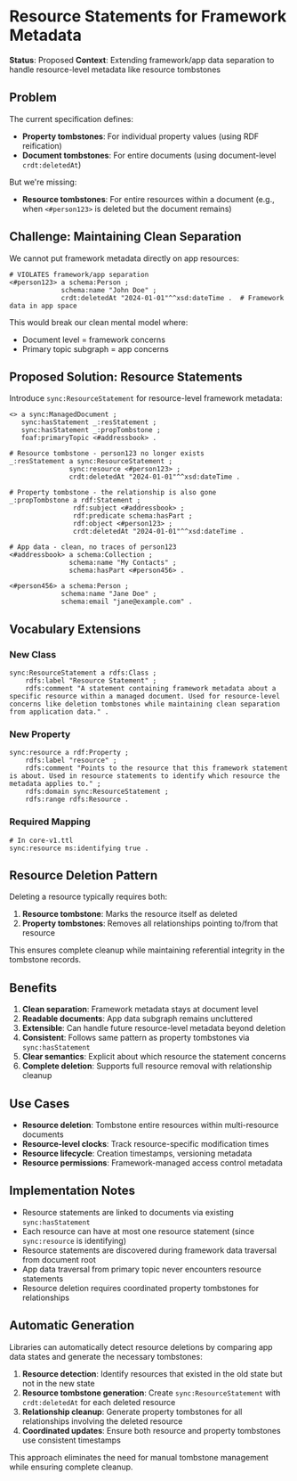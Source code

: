 # Resource Statements for Framework Metadata

**Status**: Proposed
**Context**: Extending framework/app data separation to handle resource-level metadata like resource tombstones

## Problem

The current specification defines:
- **Property tombstones**: For individual property values (using RDF reification)
- **Document tombstones**: For entire documents (using document-level `crdt:deletedAt`)

But we're missing:
- **Resource tombstones**: For entire resources within a document (e.g., when `<#person123>` is deleted but the document remains)

## Challenge: Maintaining Clean Separation

We cannot put framework metadata directly on app resources:

```turtle
# VIOLATES framework/app separation
<#person123> a schema:Person ;
             schema:name "John Doe" ;
             crdt:deletedAt "2024-01-01"^^xsd:dateTime .  # Framework data in app space
```

This would break our clean mental model where:
- Document level = framework concerns
- Primary topic subgraph = app concerns

## Proposed Solution: Resource Statements

Introduce `sync:ResourceStatement` for resource-level framework metadata:

```turtle
<> a sync:ManagedDocument ;
   sync:hasStatement _:resStatement ;
   sync:hasStatement _:propTombstone ;
   foaf:primaryTopic <#addressbook> .

# Resource tombstone - person123 no longer exists
_:resStatement a sync:ResourceStatement ;
               sync:resource <#person123> ;
               crdt:deletedAt "2024-01-01"^^xsd:dateTime .

# Property tombstone - the relationship is also gone
_:propTombstone a rdf:Statement ;
                rdf:subject <#addressbook> ;
                rdf:predicate schema:hasPart ;
                rdf:object <#person123> ;
                crdt:deletedAt "2024-01-01"^^xsd:dateTime .

# App data - clean, no traces of person123
<#addressbook> a schema:Collection ;
               schema:name "My Contacts" ;
               schema:hasPart <#person456> .

<#person456> a schema:Person ;
             schema:name "Jane Doe" ;
             schema:email "jane@example.com" .
```

## Vocabulary Extensions

### New Class
```turtle
sync:ResourceStatement a rdfs:Class ;
    rdfs:label "Resource Statement" ;
    rdfs:comment "A statement containing framework metadata about a specific resource within a managed document. Used for resource-level concerns like deletion tombstones while maintaining clean separation from application data." .
```

### New Property
```turtle
sync:resource a rdf:Property ;
    rdfs:label "resource" ;
    rdfs:comment "Points to the resource that this framework statement is about. Used in resource statements to identify which resource the metadata applies to." ;
    rdfs:domain sync:ResourceStatement ;
    rdfs:range rdfs:Resource .
```

### Required Mapping
```turtle
# In core-v1.ttl
sync:resource ms:identifying true .
```

## Resource Deletion Pattern

Deleting a resource typically requires both:
1. **Resource tombstone**: Marks the resource itself as deleted
2. **Property tombstones**: Removes all relationships pointing to/from that resource

This ensures complete cleanup while maintaining referential integrity in the tombstone records.

## Benefits

1. **Clean separation**: Framework metadata stays at document level
2. **Readable documents**: App data subgraph remains uncluttered
3. **Extensible**: Can handle future resource-level metadata beyond deletion
4. **Consistent**: Follows same pattern as property tombstones via `sync:hasStatement`
5. **Clear semantics**: Explicit about which resource the statement concerns
6. **Complete deletion**: Supports full resource removal with relationship cleanup

## Use Cases

- **Resource deletion**: Tombstone entire resources within multi-resource documents
- **Resource-level clocks**: Track resource-specific modification times
- **Resource lifecycle**: Creation timestamps, versioning metadata
- **Resource permissions**: Framework-managed access control metadata

## Implementation Notes

- Resource statements are linked to documents via existing `sync:hasStatement`
- Each resource can have at most one resource statement (since `sync:resource` is identifying)
- Resource statements are discovered during framework data traversal from document root
- App data traversal from primary topic never encounters resource statements
- Resource deletion requires coordinated property tombstones for relationships

## Automatic Generation

Libraries can automatically detect resource deletions by comparing app data states and generate the necessary tombstones:

1. **Resource detection**: Identify resources that existed in the old state but not in the new state
2. **Resource tombstone generation**: Create `sync:ResourceStatement` with `crdt:deletedAt` for each deleted resource
3. **Relationship cleanup**: Generate property tombstones for all relationships involving the deleted resource
4. **Coordinated updates**: Ensure both resource and property tombstones use consistent timestamps

This approach eliminates the need for manual tombstone management while ensuring complete cleanup.